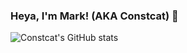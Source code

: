 ### Heya, I'm Mark! (AKA Constcat) 👋

![Constcat's GitHub stats](https://github-readme-stats.vercel.app/api?username=Constcat&show_icons=true&theme=radical&hide_border=true")


<!--
**Constcat/Constcat** is a ✨ _special_ ✨ repository because its `README.md` (this file) appears on your GitHub profile.

Here are some ideas to get you started:

- 🔭 I’m currently working on ...
- 🌱 I’m currently learning ...
- 👯 I’m looking to collaborate on ...
- 🤔 I’m looking for help with ...
- 💬 Ask me about ...
- 📫 How to reach me: ...
- 😄 Pronouns: ...
- ⚡ Fun fact: ...
-->
